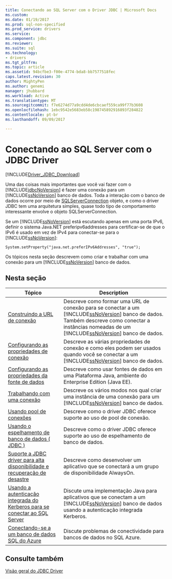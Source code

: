 ```yaml
---
title: Conectando ao SQL Server com o Driver JDBC | Microsoft Docs
ms.custom: 
ms.date: 01/19/2017
ms.prod: sql-non-specified
ms.prod_service: drivers
ms.service: 
ms.component: jdbc
ms.reviewer: 
ms.suite: sql
ms.technology:
- drivers
ms.tgt_pltfrm: 
ms.topic: article
ms.assetid: 94bcfbe3-f00e-4774-bda8-bb7577518fec
caps.latest.revision: 30
author: MightyPen
ms.author: genemi
manager: jhubbard
ms.workload: Active
ms.translationtype: MT
ms.sourcegitcommit: f7e6274d77a9cdd4de6cbcaef559ca99f77b3608
ms.openlocfilehash: 1ebc9542e5683eb58c198745892916893f284822
ms.contentlocale: pt-br
ms.lasthandoff: 09/09/2017

---
```

# <a name="connecting-to-sql-server-with-the-jdbc-driver"></a>Conectando ao SQL Server com o JDBC Driver
[!INCLUDE[Driver_JDBC_Download](../../includes/driver_jdbc_download.md)]

  Uma das coisas mais importantes que você vai fazer com o [!INCLUDE[jdbcNoVersion](../../includes/jdbcnoversion_md.md)] é fazer uma conexão para um [!INCLUDE[ssNoVersion](../../includes/ssnoversion_md.md)] banco de dados. Toda a interação com o banco de dados ocorre por meio de [SQLServerConnection](../../connect/jdbc/reference/sqlserverconnection-class.md) objeto, e como o driver JDBC tem uma arquitetura simples, quase todo tipo de comportamento interessante envolve o objeto SQLServerConnection.  
  
 Se um [!INCLUDE[ssNoVersion](../../includes/ssnoversion_md.md)] está escutando apenas em uma porta IPv6, definir o sistema Java.NET preferipv6addresses para certificar-se de que o IPv6 é usado em vez de IPv4 para conectar-se para o [!INCLUDE[ssNoVersion](../../includes/ssnoversion_md.md)]:  
  
```  
System.setProperty("java.net.preferIPv6Addresses", "true");  
```  
  
 Os tópicos nesta seção descrevem como criar e trabalhar com uma conexão para um [!INCLUDE[ssNoVersion](../../includes/ssnoversion_md.md)] banco de dados.  
  
## <a name="in-this-section"></a>Nesta seção  
  
|Tópico|Description|  
|-----------|-----------------|  
|[Construindo a URL de conexão](../../connect/jdbc/building-the-connection-url.md)|Descreve como formar uma URL de conexão para se conectar a um [!INCLUDE[ssNoVersion](../../includes/ssnoversion_md.md)] banco de dados. Também descreve como conectar a instâncias nomeadas de um [!INCLUDE[ssNoVersion](../../includes/ssnoversion_md.md)] banco de dados.|  
|[Configurando as propriedades de conexão](../../connect/jdbc/setting-the-connection-properties.md)|Descreve as várias propriedades de conexão e como eles podem ser usados quando você se conectar a um [!INCLUDE[ssNoVersion](../../includes/ssnoversion_md.md)] banco de dados.|  
|[Configurando as propriedades da fonte de dados](../../connect/jdbc/setting-the-data-source-properties.md)|Descreve como usar fontes de dados em uma Plataforma Java, ambiente do Enterprise Edition (Java EE).|  
|[Trabalhando com uma conexão](../../connect/jdbc/working-with-a-connection.md)|Descreve os vários modos nos qual criar uma instância de uma conexão para um [!INCLUDE[ssNoVersion](../../includes/ssnoversion_md.md)] banco de dados.|  
|[Usando pool de conexões](../../connect/jdbc/using-connection-pooling.md)|Descreve como o driver JDBC oferece suporte ao uso de pool de conexão.|  
|[Usando o espelhamento de banco de dados &#40; JDBC &#41;](../../connect/jdbc/using-database-mirroring-jdbc.md)|Descreve como o driver JDBC oferece suporte ao uso de espelhamento de banco de dados.|  
|[Suporte a JDBC driver para alta disponibilidade e recuperação de desastre](../../connect/jdbc/jdbc-driver-support-for-high-availability-disaster-recovery.md)|Descreve como desenvolver um aplicativo que se conectará a um grupo de disponibilidade AlwaysOn.|  
|[Usando a autenticação integrada do Kerberos para se conectar ao SQL Server](../../connect/jdbc/using-kerberos-integrated-authentication-to-connect-to-sql-server.md)|Discute uma implementação Java para aplicativos que se conectam a um [!INCLUDE[ssNoVersion](../../includes/ssnoversion_md.md)] banco de dados usando a autenticação integrada Kerberos.|  
|[Conectando-se a um banco de dados SQL do Azure](../../connect/jdbc/connecting-to-an-azure-sql-database.md)|Discute problemas de conectividade para bancos de dados no SQL Azure.|  
  
## <a name="see-also"></a>Consulte também  
 [Visão geral do JDBC Driver](../../connect/jdbc/overview-of-the-jdbc-driver.md)  
  
  

